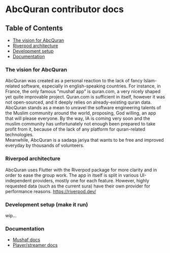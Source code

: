 # AbcQuran contributor docs

## Table of Contents

- [The vision for AbcQuran](#vision)
- [Riverpod architecture](#riverpod)
- [Development setup](#setup)
- [Documentation](#docs)

### The vision for AbcQuran <a name="vision"></a>

AbcQuran was created as a personal reaction to the lack of fancy Islam-related software, especially in english-speaking countries. For instance, in France, the only famous "mushaf app" is quran.com, a very nicely shaped yet quite improvable project. Quran.com is sufficient in itself, however it was not open-sourced, and it deeply relies on already-existing quran data.<br>
AbcQuran stands as a mean to unravel the software engineering talents of the Muslim community around the world, proposing, God willing, an app that will please everyone. By the way, IA is coming very soon and the muslim community has unfortunately not enough been prepared to take profit from it, because of the lack of any platform for quran-related technologies.<br>
Meanwhile, AbcQuran is a sadaqa jariya that wants to be free and improved everyday by thousands of volunteers.


### Riverpod architecture <a name="riverpod"></a>

AbcQuran uses Flutter with the Riverpod package for more clarity and in order to ease the group work.
The app in itself is split in various UI-independent providers, mostly one for each feature. However, highly requested data (such as the current sura) have their own provider for performance reasons.
https://riverpod.dev/


### Development setup (make it run) <a name="setup"></a>
wip...


### Documentation <a name="docs"></a>
- [Mushaf docs](lib/services/quran/README.md)
- [Player/streamer docs](lib/providers/player/README.md)
